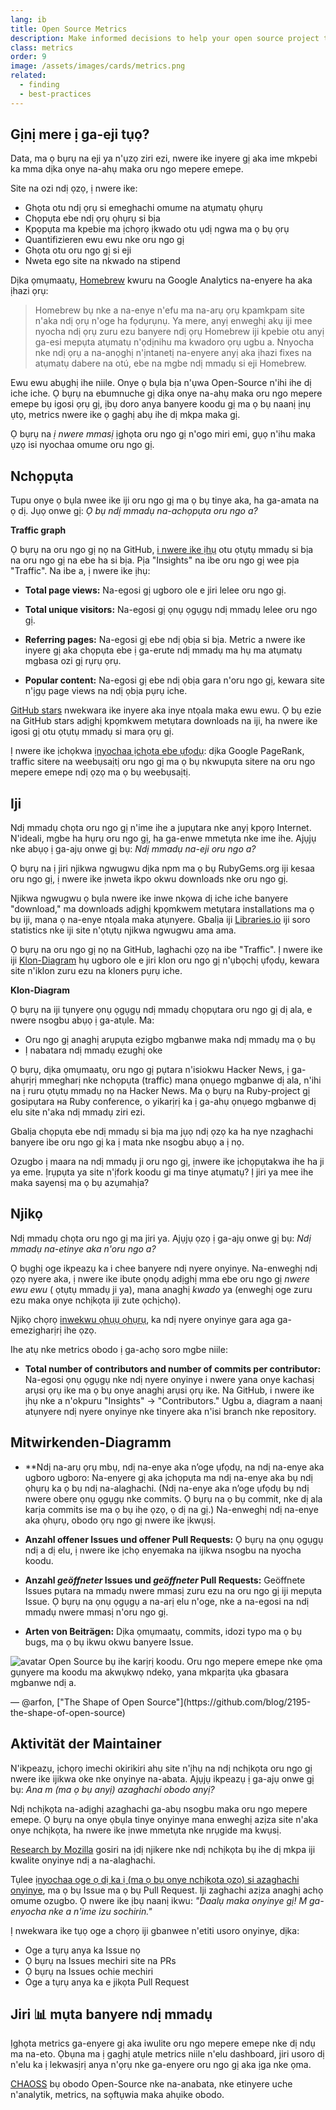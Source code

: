 ```yaml
---
lang: ib
title: Open Source Metrics
description: Make informed decisions to help your open source project thrive by measuring and tracking its success.
class: metrics
order: 9
image: /assets/images/cards/metrics.png
related:
  - finding
  - best-practices
---
```


## Gịnị mere ị ga-eji tụọ?

Data, ma ọ bụrụ na eji ya n'ụzọ ziri ezi, nwere ike inyere gị aka ime mkpebi ka mma dịka onye na-ahụ maka oru ngo mepere emepe.

Site na ozi ndị ọzọ, ị nwere ike:

* Ghọta otu ndị ọrụ si emeghachi omume na atụmatụ ọhụrụ
* Chọpụta ebe ndị ọrụ ọhụrụ si bịa
* Kpọpụta ma kpebie ma ịchọrọ ịkwado otu ụdị ngwa ma ọ bụ ọrụ
* Quantifizieren ewu ewu nke oru ngo gị
* Ghọta otu oru ngo gị si eji
* Nweta ego site na nkwado na stipend

Dịka ọmụmaatụ, [Homebrew](https://github.com/Homebrew/brew/blob/bbed7246bc5c5b7acb8c1d427d10b43e090dfd39/docs/Analytics.md) kwuru na Google Analytics na-enyere ha aka ịhazi ọrụ:

> Homebrew bụ nke a na-enye n'efu ma na-arụ ọrụ kpamkpam site n'aka ndị ọrụ n'oge ha fọdụrụnụ. Ya mere, anyị enweghị akụ iji mee nyocha ndị ọrụ zuru ezu banyere ndị ọrụ Homebrew iji kpebie otu anyị ga-esi mepụta atụmatụ n'ọdịnihu ma kwadoro ọrụ ugbu a. Nnyocha nke ndị ọrụ a na-anọghị n'ịntanetị na-enyere anyị aka ịhazi fixes na atụmatụ dabere na otú, ebe na mgbe ndị mmadụ si eji Homebrew.

Ewu ewu abụghị ihe niile. Onye ọ bụla bịa n'ụwa Open-Source n'ihi ihe dị iche iche. Ọ bụrụ na ebumnuche gị dịka onye na-ahụ maka oru ngo mepere emepe bụ igosi ọrụ gị, ịbụ doro anya banyere koodu gị ma ọ bụ naanị ịnụ ụtọ, metrics nwere ike ọ gaghị abụ ihe dị mkpa maka gị.

Ọ bụrụ na _ị nwere mmasị_ ịghọta oru ngo gị n'ogo miri emi, gụọ n'ihu maka ụzọ isi nyochaa omume oru ngo gị.

## Nchọpụta

Tupu onye ọ bụla nwee ike iji oru ngo gị ma ọ bụ tinye aka, ha ga-amata na ọ dị. Jụọ onwe gị: _Ọ bụ ndị mmadụ na-achọpụta oru ngo a?_

**Traffic graph**

Ọ bụrụ na oru ngo gị nọ na GitHub, [i nwere ike ịhụ](https://help.github.com/articles/about-repository-graphs/#traffic) otu ọtụtụ mmadụ si bịa na oru ngo gị na ebe ha si bịa. Pịa "Insights" na ibe oru ngo gị wee pịa "Traffic". Na ibe a, ị nwere ike ịhụ:

* **Total page views:** Na-egosi gị ugboro ole e jiri lelee oru ngo gị.

* **Total unique visitors:** Na-egosi gị ọnụ ọgụgụ ndị mmadụ lelee oru ngo gị.

* **Referring pages:** Na-egosi gị ebe ndị ọbịa si bịa. Metric a nwere ike inyere gị aka chọpụta ebe ị ga-erute ndị mmadụ ma hụ ma atụmatụ mgbasa ozi gị rụrụ ọrụ.

* **Popular content:** Na-egosi gị ebe ndị ọbịa gara n'oru ngo gị, kewara site n'ịgụ page views na ndị ọbịa pụrụ iche.

[GitHub stars](https://help.github.com/articles/about-stars/) nwekwara ike inyere aka inye ntọala maka ewu ewu. Ọ bụ ezie na GitHub stars adịghị kpọmkwem metụtara downloads na iji, ha nwere ike igosi gị otu ọtụtụ mmadụ si mara ọrụ gị.

Ị nwere ike ịchọkwa [ịnyochaa ịchọta ebe ụfọdụ](https://opensource.com/business/16/6/pirate-metrics): dịka Google PageRank, traffic sitere na weebụsaịtị oru ngo gị ma ọ bụ nkwupụta sitere na oru ngo mepere emepe ndị ọzọ ma ọ bụ weebụsaịtị.

## Iji

Ndị mmadụ chọta oru ngo gị n'ime ihe a jupụtara nke anyị kpọrọ Internet. N'ideali, mgbe ha hụrụ oru ngo gị, ha ga-enwe mmetụta nke ime ihe. Ajụjụ nke abụọ ị ga-ajụ onwe gị bụ: _Ndị mmadụ na-eji oru ngo a?_

Ọ bụrụ na ị jiri njikwa ngwugwu dịka npm ma ọ bụ RubyGems.org iji kesaa oru ngo gị, ị nwere ike ịnweta ikpo okwu downloads nke oru ngo gị.

Njikwa ngwugwu ọ bụla nwere ike inwe nkọwa dị iche iche banyere "download," ma downloads adịghị kpọmkwem metụtara installations ma ọ bụ iji, mana ọ na-enye ntọala maka atụnyere. Gbalịa iji [Libraries.io](https://libraries.io/) iji soro statistics nke iji site n'ọtụtụ njikwa ngwugwu ama ama.

Ọ bụrụ na oru ngo gị nọ na GitHub, laghachi ọzọ na ibe "Traffic". Ị nwere ike iji [Klon-Diagram](https://github.com/blog/1873-clone-graphs) hụ ugboro ole e jiri klon oru ngo gị n'ụbọchị ụfọdụ, kewara site n'iklon zuru ezu na kloners pụrụ iche.

**Klon-Diagram**

Ọ bụrụ na iji tụnyere ọnụ ọgụgụ ndị mmadụ chọpụtara oru ngo gị dị ala, e nwere nsogbu abụọ ị ga-atụle. Ma:

* Oru ngo gị anaghị arụpụta ezigbo mgbanwe maka ndị mmadụ ma ọ bụ
* Ị nabatara ndị mmadụ ezughị oke

Ọ bụrụ, dịka ọmụmaatụ, oru ngo gị pụtara n'isiokwu Hacker News, ị ga-ahụrịrị mmegharị nke nchọpụta (traffic) mana ọnụego mgbanwe dị ala, n'ihi na ị ruru ọtụtụ mmadụ nọ na Hacker News. Ma ọ bụrụ na Ruby-project gị gosipụtara на Ruby conference, o yikarịrị ka ị ga-ahụ ọnụego mgbanwe dị elu site n'aka ndị mmadụ ziri ezi.

Gbalịa chọpụta ebe ndị mmadụ si bịa ma jụọ ndị ọzọ ka ha nye nzaghachi banyere ibe oru ngo gị ka ị mata nke nsogbu abụọ a ị nọ.

Ozugbo ị maara na ndị mmadụ ji oru ngo gị, ịnwere ike ịchọpụtakwa ihe ha ji ya eme. Ịrụpụta ya site n'ịfork koodu gi ma tinye atụmatụ? Ị jiri ya mee ihe maka sayensị ma ọ bụ azụmahịa?

## Njikọ

Ndị mmadụ chọta oru ngo gị ma jiri ya. Ajụjụ ọzọ ị ga-ajụ onwe gị bụ: _Ndị mmadụ na-etinye aka n'oru ngo a?_

Ọ bụghị oge ikpeazụ ka i chee banyere ndị nyere onyinye. Na-enweghị ndị ọzọ nyere aka, ị nwere ike ibute ọnọdụ adịghị mma ebe oru ngo gị _nwere ewu ewu_ ( ọtụtụ mmadụ ji ya), mana anaghị _kwado_ ya (enweghị oge zuru ezu maka onye nchịkọta iji zute ọchịchọ).

Njikọ chọrọ [inwekwu ọhụụ ọhụrụ](http://blog.abigailcabunoc.com/increasing-developer-engagement-at-mozilla-science-learning-advocacy#contributor-pathways_2), ka ndị nyere onyinye gara aga ga-emezigharịrị ihe ọzọ.

Ihe atụ nke metrics obodo ị ga-achọ soro mgbe niile:

* **Total number of contributors and number of commits per contributor:** Na-egosi ọnụ ọgụgụ nke ndị nyere onyinye i nwere yana onye kachasị arụsi ọrụ ike ma ọ bụ onye anaghị arụsi ọrụ ike. Na GitHub, i nwere ike ịhụ nke a n'okpuru "Insights" -> "Contributors." Ugbu a, diagram a naanị atụnyere ndị nyere onyinye nke tinyere aka n'isi branch nke repository.

## Mitwirkenden-Diagramm

* **Ndị na-arụ ọrụ mbụ, ndị na-enye aka n’oge ụfọdụ, na ndị na-enye aka ugboro ugboro: Na-enyere gị aka ịchọpụta ma ndị na-enye aka bụ ndị ọhụrụ ka ọ bụ ndị na-alaghachi. (Ndị na-enye aka n’oge ụfọdụ bụ ndị nwere obere ọnụ ọgụgụ nke commits. Ọ bụrụ na ọ bụ commit, nke dị ala karịa commits ise ma ọ bụ ihe ọzọ, ọ dị na gị.) Na-enweghị ndị na-enye aka ọhụrụ, obodo ọrụ ngo gị nwere ike ịkwụsị.

* **Anzahl offener Issues und offener Pull Requests:** Ọ bụrụ na ọnụ ọgụgụ ndị a dị elu, ị nwere ike ịchọ enyemaka na ijikwa nsogbu na nyocha koodu.

* **Anzahl _geöffneter_ Issues und _geöffneter_ Pull Requests:** Geöffnete Issues pụtara na mmadụ nwere mmasị zuru ezu na oru ngo gị iji mepụta Issue. Ọ bụrụ na ọnụ ọgụgụ a na-arị elu n'oge, nke a na-egosi na ndị mmadụ nwere mmasị n'oru ngo gị.

* **Arten von Beiträgen:** Dịka ọmụmaatụ, commits, idozi typo ma ọ bụ bugs, ma ọ bụ ikwu okwu banyere Issue.

<aside markdown="1" class="pquote">
  <img src="https://avatars.githubusercontent.com/arfon?s=180" class="pquote-avatar" alt="avatar">
  Open Source bụ ihe karịrị koodu. Oru ngo mepere emepe nke ọma gụnyere ma koodu ma akwụkwọ ndekọ, yana mkparịta ụka gbasara mgbanwe ndị a.
  <p markdown="1" class="pquote-credit">
— @arfon, ["The Shape of Open Source"](https://github.com/blog/2195-the-shape-of-open-source)
  </p>
</aside>

## Aktivität der Maintainer

N'ikpeazụ, ịchọrọ imechi okirikiri ahụ site n'ịhụ na ndị nchịkọta oru ngo gị nwere ike ijikwa oke nke onyinye na-abata. Ajụjụ ikpeazụ ị ga-ajụ onwe gị bụ: _Ana m (ma ọ bụ anyị) azaghachi obodo anyị?_

Ndị nchịkọta na-adịghị azaghachi ga-abụ nsogbu maka oru ngo mepere emepe. Ọ bụrụ na onye ọbụla tinye onyinye mana enweghị azịza site n'aka onye nchịkọta, ha nwere ike ịnwe mmetụta nke nrụgide ma kwụsị.

[Research by Mozilla](https://docs.google.com/presentation/d/1hsJLv1ieSqtXBzd5YZusY-mB8e1VJzaeOmh8Q4VeMio/edit#slide=id.g43d857af8_0177) gosiri na ịdị njikere nke ndị nchịkọta bụ ihe dị mkpa iji kwalite onyinye ndị a na-alaghachi.

Tụlee [ịnyochaa oge ọ dị ka ị (ma ọ bụ onye nchịkọta ọzọ) si azaghachi onyinye](https://github.blog/2023-07-19-metrics-for-issues-pull-requests-and-discussions/), ma ọ bụ Issue ma ọ bụ Pull Request. Iji zaghachi azịza anaghị achọ omume ozugbo. Ọ nwere ike ịbụ naanị ikwu: _"Daalụ maka onyinye gị! M ga-enyocha nke a n'ime izu sochirin."_

Ị nwekwara ike tụọ oge a chọrọ iji gbanwee n'etiti usoro onyinye, dịka:

* Oge a tụrụ anya ka Issue nọ
* Ọ bụrụ na Issues mechiri site na PRs
* Ọ bụrụ na Issues ochie mechiri
* Oge a tụrụ anya ka e jikọta Pull Request

## Jiri 📊 mụta banyere ndị mmadụ

Ịghọta metrics ga-enyere gị aka iwulite oru ngo mepere emepe nke dị ndụ ma na-eto. Ọbụna ma ị gaghị atụle metrics niile n'elu dashboard, jiri usoro dị n'elu ka ị lekwasịrị anya n'ọrụ nke ga-enyere oru ngo gị aka ịga nke ọma.

[CHAOSS](https://chaoss.community/) bụ obodo Open-Source nke na-anabata, nke etinyere uche n'analytik, metrics, na sọftụwia maka ahụike obodo.
